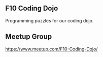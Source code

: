 ## F10 Coding Dojo

Programming puzzles for our coding dojo.

## Meetup Group

https://www.meetup.com/F10-Coding-Dojo/


